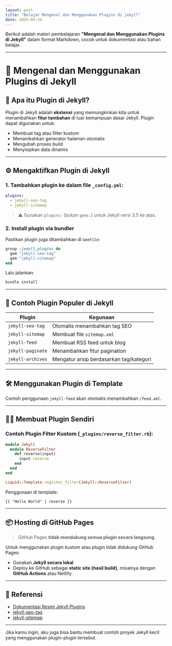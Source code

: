```yaml
---
layout: post
title: "Belajar Mengenal dan Menggunakan Plugins di jekyll"
date: 2025-04-24
---
```


Berikut adalah materi pembelajaran **"Mengenal dan Menggunakan Plugins di Jekyll"** dalam format Markdown, cocok untuk dokumentasi atau bahan belajar.

---

# 🔌 Mengenal dan Menggunakan Plugins di Jekyll

## 📘 Apa itu Plugin di Jekyll?

Plugin di Jekyll adalah **ekstensi** yang memungkinkan kita untuk menambahkan **fitur tambahan** di luar kemampuan dasar Jekyll. Plugin dapat digunakan untuk:

* Membuat tag atau filter kustom
* Menambahkan generator halaman otomatis
* Mengubah proses build
* Menyisipkan data dinamis

---

## ⚙️ Mengaktifkan Plugin di Jekyll

### 1. Tambahkan plugin ke dalam file `_config.yml`:

```yaml
plugins:
  - jekyll-seo-tag
  - jekyll-sitemap
```

> ⚠️ Gunakan `plugins:` (bukan `gems:`) untuk Jekyll versi 3.5 ke atas.

### 2. Install plugin via bundler

Pastikan plugin juga ditambahkan di `Gemfile`:

```ruby
group :jekyll_plugins do
  gem "jekyll-seo-tag"
  gem "jekyll-sitemap"
end
```

Lalu jalankan:

```bash
bundle install
```

---

## 🔎 Contoh Plugin Populer di Jekyll

| Plugin            | Kegunaan                                |
| ----------------- | --------------------------------------- |
| `jekyll-seo-tag`  | Otomatis menambahkan tag SEO            |
| `jekyll-sitemap`  | Membuat file `sitemap.xml`              |
| `jekyll-feed`     | Membuat RSS feed untuk blog             |
| `jekyll-paginate` | Menambahkan fitur pagination            |
| `jekyll-archives` | Mengatur arsip berdasarkan tag/kategori |

---

## 🛠️ Menggunakan Plugin di Template


Contoh penggunaan `jekyll-feed` akan otomatis menambahkan `/feed.xml`.

---

## 👨‍💻 Membuat Plugin Sendiri

### Contoh Plugin Filter Kustom (`_plugins/reverse_filter.rb`):

```ruby
module Jekyll
  module ReverseFilter
    def reverse(input)
      input.reverse
    end
  end
end

Liquid::Template.register_filter(Jekyll::ReverseFilter)
```

Penggunaan di template:

```liquid
{{ "Hello World" | reverse }}
```

---

## 📦 Hosting di GitHub Pages

> GitHub Pages **tidak mendukung semua plugin secara langsung**.

Untuk menggunakan plugin kustom atau plugin tidak didukung GitHub Pages:

* Gunakan **Jekyll secara lokal**
* Deploy ke GitHub sebagai **static site (hasil build)**, misalnya dengan **GitHub Actions** atau Netlify.

---

## 🔗 Referensi

* [Dokumentasi Resmi Jekyll Plugins](https://jekyllrb.com/docs/plugins/)
* [jekyll-seo-tag](https://github.com/jekyll/jekyll-seo-tag)
* [jekyll-sitemap](https://github.com/jekyll/jekyll-sitemap)

---

Jika kamu ingin, aku juga bisa bantu membuat contoh proyek Jekyll kecil yang menggunakan plugin-plugin tersebut.
